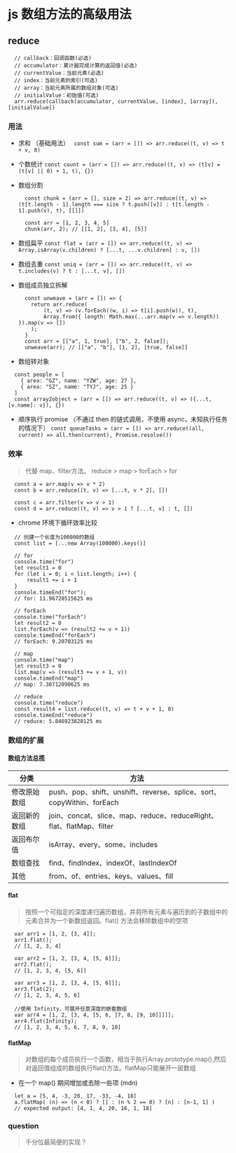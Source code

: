 # js 数组方法的高级用法

## reduce

```
  // callback：回调函数(必选)
  // accumulator：累计器完成计算的返回值(必选)
  // currentValue：当前元素(必选)
  // index：当前元素的索引(可选)
  // array：当前元素所属的数组对象(可选)
  // initialValue：初始值(可选)
  arr.reduce(callback(accumulator, currentValue, [index], [array]), [initialValue])
```

### 用法

- 求和 （基础用法）
  ` const sum = (arr = []) => arr.reduce((t, v) => t + v, 0)`

- 个数统计
  `const count = (arr = []) => arr.reduce((t, v) => (t[v] = (t[v] || 0) + 1, t), {})`

- 数组分割
  ```
    const chunk = (arr = [], size = 2) => arr.reduce((t, v) => (t[t.length - 1].length === size ? t.push([v]) : t[t.length - 1].push(v), t), [[]])

    const arr = [1, 2, 3, 4, 5]
    chunk(arr, 2); // [[1, 2], [3, 4], [5]]
  ```

- 数组扁平
  `const flat = (arr = []) => arr.reduce((t, v) => Array.isArray(v.children) ? [...t, ...v.children] : v, [])`

- 数组去重
  `const uniq = (arr = []) => arr.reduce((t, v) => t.includes(v) ? t : [...t, v], [])`

- 数组成员独立拆解

  ```
    const unweave = (arr = []) => {
      return arr.reduce(
          (t, v) => (v.forEach((w, i) => t[i].push(w)), t),
          Array.from({ length: Math.max(...arr.map(v => v.length)) }).map(v => [])
      );
    }
    const arr = [["a", 1, true], ["b", 2, false]];
    unweave(arr); // [["a", "b"], [1, 2], [true, false]]
  ```

- 数组转对象

```
  const people = [
    { area: "GZ", name: "YZW", age: 27 },
    { area: "SZ", name: "TYJ", age: 25 }
  ]
  const array2object = (arr = []) => arr.reduce((t, v) => ({...t, [v.name]: v}), {})
```

- 顺序执行 promise （不通过 then 的链式调用，不使用 async，未知执行任务的情况下）
  `const queueTasks = (arr = []) => arr.reduce((all, current) => all.then(current), Promise.resolve())`

### 效率
> 代替 map、filter方法。 reduce > map > forEach > for
```
  const a = arr.map(v => v * 2)
  const b = arr.reduce((t, v) => [...t, v * 2], [])

  const c = arr.filter(v => v > 1)
  const d = arr.reduce((t, v) => v > 1 ? [...t, v] : t, [])
```

- chrome 环境下循环效率比较
```
  // 创建一个长度为100000的数组
  const list = [...new Array(100000).keys()]

  // for
  console.time("for")
  let result1 = 0
  for (let i = 0; i < list.length; i++) {
      result1 += i + 1
  }
  console.timeEnd("for");
  // for: 11.96728515625 ms

  // forEach
  console.time("forEach")
  let result2 = 0
  list.forEach(v => (result2 += v + 1))
  console.timeEnd("forEach")
  // forEach: 9.20703125 ms

  // map
  console.time("map")
  let result3 = 0
  list.map(v => (result3 += v + 1, v))
  console.timeEnd("map")
  // map: 7.30712890625 ms

  // reduce
  console.time("reduce")
  const result4 = list.reduce((t, v) => t + v + 1, 0)
  console.timeEnd("reduce")
  // reduce: 5.846923828125 ms

```

### 数组的扩展
#### 数组方法总揽
| 分类         | 方法                                                                  |
| ------------ | --------------------------------------------------------------------- |
| 修改原始数组 | push、pop、shift、unshift、reverse、splice、sort、copyWithin、forEach |
| 返回新的数组 | join、concat、slice、map、reduce、reduceRight、flat、flatMap、filter  |
| 返回布尔值 | isArray、every、some、includes  |
| 数组查找 | find、findIndex、indexOf、lastIndexOf  |
| 其他 | from、of、entries、keys、values、fill  |

#### flat
> 按照一个可指定的深度递归遍历数组，并将所有元素与遍历到的子数组中的元素合并为一个新数组返回。flat() 方法会移除数组中的空项

```
  var arr1 = [1, 2, [3, 4]];
  arr1.flat(); 
  // [1, 2, 3, 4]

  var arr2 = [1, 2, [3, 4, [5, 6]]];
  arr2.flat();
  // [1, 2, 3, 4, [5, 6]]

  var arr3 = [1, 2, [3, 4, [5, 6]]];
  arr3.flat(2);
  // [1, 2, 3, 4, 5, 6]

  //使用 Infinity，可展开任意深度的嵌套数组
  var arr4 = [1, 2, [3, 4, [5, 6, [7, 8, [9, 10]]]]];
  arr4.flat(Infinity);
  // [1, 2, 3, 4, 5, 6, 7, 8, 9, 10]
```

#### flatMap
> 对数组的每个成员执行一个函数，相当于执行Array.prototype.map(),然后对返回值组成的数组执行flat()方法。flatMap只能展开一层数组

- 在一个 map() 期间增加或去除一些项 (mdn)
```
  let a = [5, 4, -3, 20, 17, -33, -4, 18]
  a.flatMap( (n) => (n < 0) ? [] : (n % 2 == 0) ? [n] : [n-1, 1] )
  // expected output: [4, 1, 4, 20, 16, 1, 18]
```

### question
> 千分位最简便的实现？